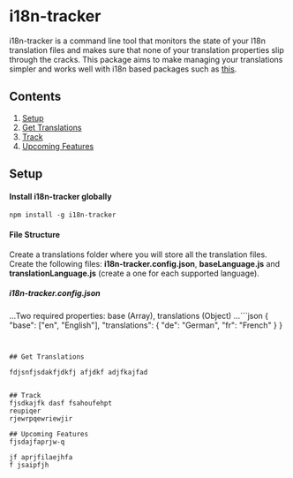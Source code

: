 # i18n-tracker
i18n-tracker is a command line tool that monitors the state of your I18n translation files and makes sure that none of your translation properties slip through the cracks. This package aims to make managing your translations simpler and works well with i18n based packages such as [this](https://github.com/JSxMachina/react-i18nify).

## Contents
1. [Setup](#setup)
2. [Get Translations](#get-translations)
3. [Track](#track)
4. [Upcoming Features](#upcoming-features)


## Setup

#### Install i18n-tracker globally
```
npm install -g i18n-tracker

```

#### File Structure
Create a translations folder where you will store all the translation files. Create the following files: **i18n-tracker.config.json**, **baseLanguage.js** and **translationLanguage.js** (create a one for each supported language).

##### i18n-tracker.config.json
...Two required properties: base (Array), translations (Object)
...```json
{
  "base": ["en", "English"],
  "translations": {
    "de": "German",
    "fr": "French"
  }
}
```


## Get Translations

fdjsnfjsdakfjdkfj afjdkf adjfkajfad


## Track
fjsdkajfk dasf fsahoufehpt
reupiqer
rjewrpqewriewjir

## Upcoming Features
fjsdajfaprjw-q

jf aprjfilaejhfa
f jsaipfjh
